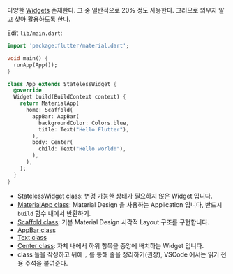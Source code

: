 다양한 [Widgets](https://docs.flutter.dev/ui/widgets) 존재한다. 그 중 일반적으로 20% 정도 사용한다.
그러므로 외우지 말고 찾아 활용하도록 한다.

Edit `lib/main.dart`:

```dart
import 'package:flutter/material.dart';

void main() {
  runApp(App());
}

class App extends StatelessWidget {
  @override
  Widget build(BuildContext context) {
    return MaterialApp(
      home: Scaffold(
        appBar: AppBar(
          backgroundColor: Colors.blue,
          title: Text("Hello Flutter"),
        ),
        body: Center(
          child: Text("Hello world!"),
        ),
      ),
    );
  }
}
```

- [StatelessWidget class](https://api.flutter.dev/flutter/widgets/StatelessWidget-class.html): 변경 가능한 상태가 필요하지 않은 Widget 입니다.
- [MaterialApp class](https://api.flutter.dev/flutter/material/MaterialApp-class.html): Material Design 을 사용하는 Application 입니다, 반드시 `build` 함수 내에서 반환하기.
- [Scaffold class](https://api.flutter.dev/flutter/material/Scaffold-class.html): 기본 Material Design 시각적 Layout 구조를 구현합니다.
- [AppBar class](https://api.flutter.dev/flutter/material/AppBar-class.html)
- [Text class](https://api.flutter.dev/flutter/widgets/Text-class.html)
- [Center class](https://api.flutter.dev/flutter/widgets/Center-class.html): 자체 내에서 하위 항목을 중앙에 배치하는 Widget 입니다.
- class 들을 작성하고 뒤에 `,` 를 통해 줄을 정리하기(권장), VSCode 에서는 읽기 전용 주석을 붙여준다.
